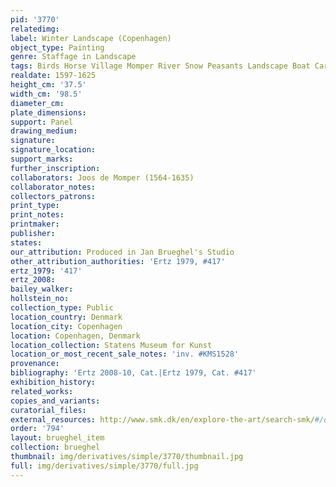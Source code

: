 ```yaml
---
pid: '3770'
relatedimg: 
label: Winter Landscape (Copenhagen)
object_type: Painting
genre: Staffage in Landscape
tags: Birds Horse Village Momper River Snow Peasants Landscape Boat Cart
realdate: 1597-1625
height_cm: '37.5'
width_cm: '98.5'
diameter_cm: 
plate_dimensions: 
support: Panel
drawing_medium: 
signature: 
signature_location: 
support_marks: 
further_inscription: 
collaborators: Joos de Momper (1564-1635)
collaborator_notes: 
collectors_patrons: 
print_type: 
print_notes: 
printmaker: 
publisher: 
states: 
our_attribution: Produced in Jan Brueghel's Studio
other_attribution_authorities: 'Ertz 1979, #417'
ertz_1979: '417'
ertz_2008: 
bailey_walker: 
hollstein_no: 
collection_type: Public
location_country: Denmark
location_city: Copenhagen
location: Copenhagen, Denmark
location_collection: Statens Museum for Kunst
location_or_most_recent_sale_notes: 'inv. #KMS1528'
provenance: 
bibliography: 'Ertz 2008-10, Cat.|Ertz 1979, Cat. #417'
exhibition_history: 
related_works: 
copies_and_variants: 
curatorial_files: 
external_resources: http://www.smk.dk/en/explore-the-art/search-smk/#/detail/KMS1528
order: '794'
layout: brueghel_item
collection: brueghel
thumbnail: img/derivatives/simple/3770/thumbnail.jpg
full: img/derivatives/simple/3770/full.jpg
---
```

